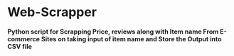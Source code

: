 # Web-Scrapper


**Python script for Scrapping Price, reviews along with Item name From E-commerce Sites on taking input of item name and Store the Output into CSV file**
